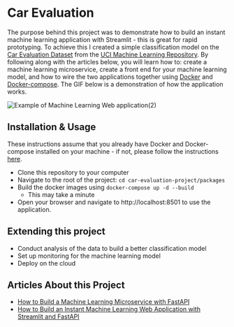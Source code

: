 # Car Evaluation
The purpose behind this project was to demonstrate how to build an instant machine learning application with Streamlit - this is great for rapid prototyping. 
To achieve this I created a simple classification model on the [Car Evaluation Dataset](https://archive.ics.uci.edu/ml/datasets/Car+Evaluation) from the 
[UCI Machine Learning Repository](https://archive.ics.uci.edu/ml/index.php). By following along with the articles below, you will learn how to: create a machine 
learning microservice, create a front end for your machine learning model, and how to wire the two applications together using [Docker](https://www.docker.com/) 
and [Docker-compose](https://docs.docker.com/compose/). The GIF below is a demonstration of how the application works. 

![Example of Machine Learning Web application(2)](https://user-images.githubusercontent.com/43003716/190868371-fb1f5d3f-f74b-4506-9409-0c2fbb1b505e.gif)

## Installation & Usage
These instructions assume that you already have Docker and Docker-compose installed on your machine - if not, please follow the instructions 
[here](https://docs.docker.com/compose/install/). 
- Clone this repository to your computer
- Navigate to the root of the project: `cd car-evaluation-project/packages`
- Build the docker images using `docker-compose up -d --build`
  - This may take a minute
- Open your browser and navigate to http://localhost:8501 to use the application. 

## Extending this project 
- Conduct analysis of the data to build a better classification model
- Set up monitoring for the machine learning model
- Deploy on the cloud

## Articles About this Project 
- [How to Build a Machine Learning Microservice with FastAPI](https://developer.nvidia.com/blog/building-a-machine-learning-microservice-with-fastapi/)
- [How to Build an Instant Machine Learning Web Application with Streamlit and FastAPI](https://developer.nvidia.com/blog/how-to-build-an-instant-machine-learning-web-application-with-streamlit-and-fastapi/)
